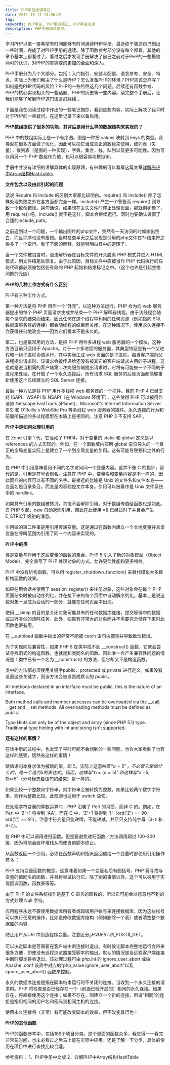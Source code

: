 ```yaml
---
title: PHP手册阅读笔记
date: 2011-10-17 13:56:01
tag: 
keywords: PHP手册, PHP手册笔记, PHP手册阅读
description: PHP手册阅读笔记。
---
```


学习PHP以来一直希望有时间能够有时间通读PHP手册，最近终于强迫自己划出一些时间，完成了对PHP手册的通读。除了函数参考部分没有每个都看，其他的章节基本上都看过了。看过之后才发现手册解决了自己之前对于PHP的一些模棱两可的认识，对PHP的掌握变的更加的全面和深入。

PHP手册分为几个大部分。包括：入门指引、安装与配置、语言参考、安全、特点。实际上为我们解决了什么是PHP？怎么准备PHP的环境？PHP应该怎样写？如何避免PHP代码的风险？PHP的一些特性这几个问题。后续还有函数参考、PHP的核心实现相关的一些话题、PHP的历史等一些内容。读完整个手册后，让我们能够了解到PHP这门语言的脉络 。

下面是我在阅读过程中作出的一些笔记摘抄，看到这些内容，实际上解决了我平时对于PHP的一些疑问，在这里记录下来以备后用。


**PHP数组提供了很多的功能，其背后是用什么样的数据结构来实现的？**


PHP 中的数组实际上是一个有序图。图是一种把 values 映射到 keys 的类型。此类型在很多方面做了优化，因此可以把它当成真正的数组来使用，或列表（矢量），散列表（是图的一种实现），字典，集合，栈，队列以及更多可能性。因为可以用另一个 PHP 数组作为值，也可以很容易地模拟树。


手册中并没有详细的讲解具体的实现原理，有兴趣的可以看看这篇文章[详解PHP中Array结构HashTable](http://liuzhiqiangruc.iteye.com/blog/1122715)。


**文件包含以及由此引起的问题**


话说 Require 和 Include 的区别大家都比较明白。require() 和 include() 除了怎样处理失败之外在各方面都完全一样。include() 产生一个警告而 require() 则导致一个致命错误。换句话说，如果想在丢失文件时停止处理页面，那就别犹豫了，用 require() 吧。include() 就不是这样，脚本会继续运行。同时也要确认设置了合适的include_path。


之前遇到过一个问题，一个输出图片的php文件，突然有一天访问的时候输出空白，而且程序也没有报错。当时检查半天之后发现是引用的php文件在?>结束符之后多了一个空行。看了下面的解释，就能够明白其中的道理了。


当一个文件被包含时，语法解析器在目标文件的开头脱离 PHP 模式并进入 HTML 模式，到文件结尾处恢复。由于此原因，目标文件中应被当作 PHP 代码执行的任何代码都必须被包括在有效的 PHP 起始和结束标记之中。（这个也许是引起空格问题的元凶）



**PHP的几种工作方式有什么区别**


PHP有三种工作方式。


第一种方法是将 PHP 用作一个“外壳”。以这种方法运行，PHP 会为向 web 服务器提出的每个 PHP 页面请求生成并结束一个 PHP 解释器线程。由于该线程会随每个请求的结束而结束，因此任何在这个线程中利用的任何资源（例如指向 SQL 数据库服务器的连接）都会随线程的结束而关闭。在这种情况下，使用永久连接不会获得任何地改变――因为它们根本不是永久的。


第二，也是最常用的方法，是把 PHP 用作多进程 web 服务器的一个模块，这种方法目前只适用于 Apache。对于一个多进程的服务器，其典型特征是有一个父进程和一组子进程协调运行，其中实际生成 web 页面的是子进程。每当客户端向父进程提出请求时，该请求会被传递给还没有被其它的客户端请求占用的子进程。这也就是说当相同的客户端第二次向服务端提出请求时，它将有可能被一个不同的子进程来处理。在开启了一个永久连接后，所有请求 SQL 服务的后继页面都能够重新使用这个已经建立的 SQL Server 连接。


最后一种方法是将 PHP 用作多线程 web 服务器的一个插件。目前 PHP 4 已经支持 ISAPI、WSAPI 和 NSAPI（在 Windows 环境下），这些使得 PHP 可以被用作诸如 Netscape FastTrack (iPlanet)、Microsoft's Internet Information Server (IIS) 和 O'Reilly's WebSite Pro 等多线程 web 服务器的插件。永久连接的行为和前面所描述的多过程模型在本质上是相同的。注意 PHP 3 不支持 SAPI。



**PHP中是如何处理引用的**


在 Zend 引擎 1 代，它驱动了 PHP4，对于变量的 static 和 global 定义是以 references 的方式实现的。例如，在一个函数域内部用 global 语句导入的一个真正的全局变量实际上是建立了一个到全局变量的引用。这有可能导致预料之外的行为。


在 PHP 中引用意味着用不同的名字访问同一个变量内容。这并不像 C 的指针，替代的是，引用是符号表别名。注意在 PHP 中，变量名和变量内容是不一样的，因此同样的内容可以有不同的名字。最接近的比喻是 Unix 的文件名和文件本身――变量名是目录条目，而变量内容则是文件本身。引用可以被看作是 Unix 文件系统中的 hardlink。

如果具有引用的数组被拷贝，其值不会解除引用。对于数组传值给函数也是如此。自 PHP 5 起，new 自动返回引用，因此在此使用 =& 已经过时了并且会产生 E_STRICT 级别的消息。


引用做的第二件事是用引用传递变量。这是通过在函数内建立一个本地变量并且该变量在呼叫范围内引用了同一个内容来实现的。



**PHP中的类**


类是变量与作用于这些变量的函数的集合。PHP 5 引入了新的对象模型（Object Model）。完全重写了 PHP 处理对象的方式，允许更佳性能和更多特性。


PHP 中没有析构函数。可以用 register_shutdown_function() 来替代模拟大多数析构函数的效果。


如果在用会话并使用了 session_register() 来注册对象，这些对象会在每个 PHP 页面结束时被自动序列化，并在接下来的每个页面中自动解序列化。基本上是说这些对象一旦成为会话的一部分，就能在任何页面中出现。


使用 __sleep 的目的是关闭对象可能具有的任何数据库连接，提交等待中的数据或进行类似的清除任务。此外，如果有非常大的对象而并不需要完全储存下来时此函数也很有用。


在 __autoload 函数中抛出的异常不能被 catch 语句块捕获并导致致命错误。


为了实现向后兼容性，如果 PHP 5 在类中找不到 __construct() 函数，它就会尝试寻找旧式的构造函数，也就是和类同名的函数。因此唯一会产生兼容性问题的情况是：类中已有一个名为 __construct() 的方法，但它却又不是构造函数。


类中的方法都必须使用关键字public、protected 或 private 进行定义。如果没有设置这些关键字，则该方法会被设置成默认的 public。


All methods declared in an interface must be public, this is the nature of an interface.


Both method calls and member accesses can be overloaded via the __call, __get and __set methods. All overloading methods must be defined as public.


Type Hints can only be of the object and array (since PHP 5.1) type. Traditional type hinting with int and string isn't supported.


**还有这样的事情？**


在读手册的过程中，也发现了平时可能不会想到的一些问题，也许大家看到了也有这样的感受，居然有这样的事情！


赋值语句本身求值为被赋的值，即 5。实际上这意味着“$a = 5”，不必管它是做什么的，是一个值为 5 的表达式。因而，这样写“$b = ($a = 5)”和这样写“$a =5; $b=5”（分号标志着语句的结束）是一样的。


如果比较一个整数和字符串，则字符串会被转换为整数。如果比较两个数字字符串，则作为整数比较。此规则也适用于 switch 语句。



在处理字符变量的算数运算时，PHP 沿袭了 Perl 的习惯，而非 C 的。例如，在 Perl 中 'Z'+1 将得到 'AA'，而在 C 中，'Z'+1 将得到 '['（ord('Z') == 90，ord('[') == 91）。注意字符变量只能递增，不能递减，并且只支持纯字母（a-z 和 A-Z）。


在 PHP 中可以调用递归函数。但是要避免递归函数／方法调用超过 100-200 层，因为可能会破坏堆栈从而使当前脚本终止。



从函数返回一个引用，必须在函数声明和指派返回值给一个变量时都使用引用操作符 & ：


PHP 支持变量函数的概念。这意味着如果一个变量名后有圆括号，PHP 将寻找与变量的值同名的函数，并且将尝试执行它。除了别的事情以外，这个可以被用于实现回调函数，函数表等等。



由于 PHP 的文件系统操作是基于 C 语言的函数的，所以它可能会以您意想不到的方式处理 Null 字符。


应用程序永远不要使用数据库所有者或超级用户帐号来连接数据库，因为这些帐号可以执行任意的操作，比如说修改数据库结构（例如删除一个表）或者清空整个数据库的内容.


防止用户从URL中伪造程序变量。注意区分$_REQUEST和$_POST\$_GET。


可以决定脚本是否需要在客户端中断连接时退出。有时候让脚本完整地运行会带来很多方便，即使没有远程浏览器接受脚本的输出。默认的情况是当远程客户端连接中断时脚本将会退出。该处理过程可由 php.ini 的 ignore_user_abort 或由 Apache .conf 设置中对应的“php_value ignore_user_abort”以及 ignore_user_abort() 函数来控制。


永久的数据库连接是指在脚本结束运行时不关闭的连接。当收到一个永久连接的请求时。PHP 将检查是否已经存在一个（前面已经开启的）相同的永久连接。如果存在，将直接使用这个连接；如果不存在，则建立一个新的连接。所谓“相同”的连接是指用相同的用户名和密码到相同主机的连接。


使用永久连接将（非常）有可能改变脚本的效率，但不改变其行为！




**PHP的其他函数**


PHP的函数参考中，包括189个项目分类。这个里面的函数众多，我觉得一一看完非常花时间，也未必看过之后马上能在实际中应用。还是了解一下分类，具体的使用在项目中进行查找比较合适。


参考资料：
1、PHP手册中文版
2、详解PHP中Array结构HashTable












